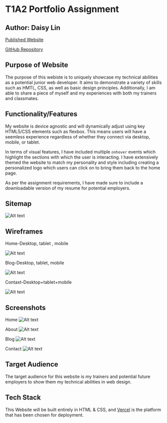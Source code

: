 # T1A2 Portfolio Assignment 

## Author: Daisy Lin

[Published Website](https://tzu-chun-lin-t1-a2.vercel.app/)

[GitHub Repository](https://github.com/tira-miso/Tzu-ChunLin_T1A2)



## Purpose of Website
The purpose of this webiste is to uniquely showcase my technical abilities as a potential junior web developer. 
It aims to demonstrate a variety of skills such as HMTL, CSS, as well as basic design principles. Additionally, I am able to share a piece of myself and my experiences with both my trainers and classmates. 

## Functionality/Features
My website is device agnostic and will dynamically adjust using key HTML5/CSS elements such as flexbox. This means users will have a seemless experience regardless of whether they connect via desktop, mobile, or tablet. 

In terms of visual features, I have included multiple ```onhover``` events which highlight the sections with which the user is interacting. I have extensively themed the website to match my personality and style including creating a personalized logo which users can click on to bring them back to the home page.

As per the assignment requirements, I have made sure to include a downloadable version of my resume for potential employers. 

## Sitemap
![Alt text](scr/assets/Sitemap.png)

## Wireframes

Home-Desktop, tablet , mobile

![Alt text](scr/assets/HomeWireframe.png)


Blog-Desktop, tablet, mobile

![Alt text](postWireframes.png)


Contaxt-Desktop+tablet+mobile

![Alt text](scr/assets/Contact-desktop.png)

## Screenshots

Home
![Alt text](scr/assets/HomeScreenshot.png)

About
![Alt text](scr/assets/AboutScreenshots.png)

Blog
![Alt text](scr/assets/BlogScreenshots.png)

Contact
![Alt text](scr/assets/ContactScreenshots.png)




## Target Audience
The target audience for this website is my trainers and potential future employers to show them my technical abilities in web design. 

## Tech Stack
This Website will be built entirely in HTML & CSS, and [Vercel](https://vercel.com/) is the platform that has been chosen for deployment. 




